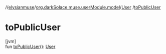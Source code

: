 //[elysianmuse](../../../index.md)/[org.darkSolace.muse.userModule.model](../index.md)/[User](index.md)
/[toPublicUser](to-public-user.md)

# toPublicUser

[jvm]\
fun [toPublicUser](to-public-user.md)(): [User](index.md)
